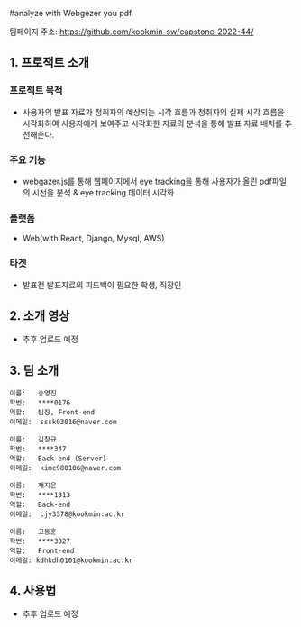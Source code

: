 #analyze with Webgezer you pdf

팀페이지 주소: https://github.com/kookmin-sw/capstone-2022-44/





## 1. 프로잭트 소개

### 프로젝트 목적

* 사용자의 발표 자료가 청취자의 예상되는 시각 흐름과 청취자의 실제 시각 흐름을 시각화하여 사용자에게 보여주고 시각화한 자료의 분석을 통해 
  발표 자료 배치를 추천해준다.

            
### 주요 기능

* webgazer.js를 통해 웹페이지에서 eye tracking을 통해 사용자가 올린 pdf파일의 시선을 분석 & eye tracking 데이터 시각화

### 플랫폼

* Web(with.React, Django, Mysql, AWS)

### 타겟

* 발표전 발표자료의 피드백이 필요한 학생, 직장인



## 2. 소개 영상
* 추후 업로드 예정


## 3. 팀 소개
~~~~~~~~~~
이름:   송영진
학번:   ****0176
역할:   팀장, Front-end
이메일:  sssk03016@naver.com
~~~~~~~~~~
~~~~~~~~~~
이름:   김창규
학번:   ****347
역할:   Back-end (Server)
이메일:  kimc980106@naver.com
~~~~~~~~~~
~~~~~~~~~~
이름:   채지윤
학번:   ****1313
역할:   Back-end
이메일:  cjy3378@kookmin.ac.kr
~~~~~~~~~~
~~~~~~~~~~
이름:   고동훈
학번:   ****3027
역할:   Front-end
이메일: kdhkdh0101@kookmin.ac.kr
~~~~~~~~~~



## 4. 사용법

* 추후 업로드 예정

